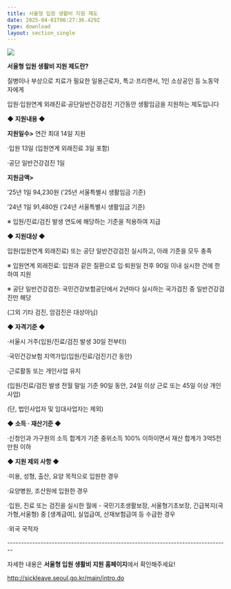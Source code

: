 ```yaml
---
title: 서울형 입원 생활비 지원 제도
date: 2025-04-01T06:27:36.429Z
type: download
layout: section_single
---
```

![](/uploads/2025_서울형입원생활비_포스터_0114_최종_확인용-1-2-_1.jpg)

**서울형 입원 생활비 지원 제도란?** 

질병이나 부상으로  치료가 필요한 일용근로자, 특고·프리랜서, 1인 소상공인 등 노동약자에게

입원·입원연계 외래진료·공단일반건강검진 기간동안  생활임금을 지원하는 제도입니다

**◆ 지원내용 ◆**

**지원일수>** 연간 최대 14일 지원​

 ·입원 13일 (입원연계 외래진료 3일 포함) 

 ·공단 일반건강검진 1일

**지원금액>**

’25년 1일 94,230원 (’25년 서울특별시 생활임금 기준)

’24년 1일 91,480원 (’24년 서울특별시 생활임금 기준)

​※ 입원/진료/검진 발생 연도에 해당하는 기준을 적용하여 지급

**◆ 지원대상 ◆**

입원(입원연계 외래진료) 또는 공단 일반건강검진 실시하고, 아래 기준을 모두 충족

​※ 입원연계 외래진료: 입원과 같은 질환으로 입·퇴원일 전후 90일 이내 실시한 건에 한하여 지원

※ 공단 일반건강검진: 국민건강보험공단에서 2년마다 실시하는 국가검진 중 일반건강검진만 해당

 (그외 기타 검진, 암검진은 대상아님)

**◆ 자격기준 ◆**

·서울시 거주(입원/진료/검진 발생 30일 전부터)​

·국민건강보험 지역가입(입원/진료/검진기간 동안)

·근로활동 또는 개인사업 유지

(입원/진료/검진 발생 전월 말일 기준 90일 동안, 24일 이상 근로 또는 45일 이상 개인사업)

(단, 법인사업자 및 임대사업자는 제외)

​**◆ 소득 · 재산기준 ◆**

·신청인과 가구원의 소득 합계가 기준 중위소득 100% 이하이면서 재산 합계가 3억5천만원 이하

**◆ 지원 제외 사항 ◆**

·미용, 성형, 출산, 요양 목적으로 입원한 경우

·요양병원, 조산원에 입원한 경우

·입원, 진료 또는 검진을 실시한 월에 - 국민기초생활보장, 서울형기초보장, 긴급복지(국가형,서울형) 중 \[생계급여], 실업급여, 산재보험급여 등 수급한 경우

·외국 국적자

\-﻿-------------------------------------------------------------------------------

 자세한 내용은 **서울형 입원 생활비 지원 홈페이지**에서 확인해주세요!

<http://sickleave.seoul.go.kr/main/intro.do>